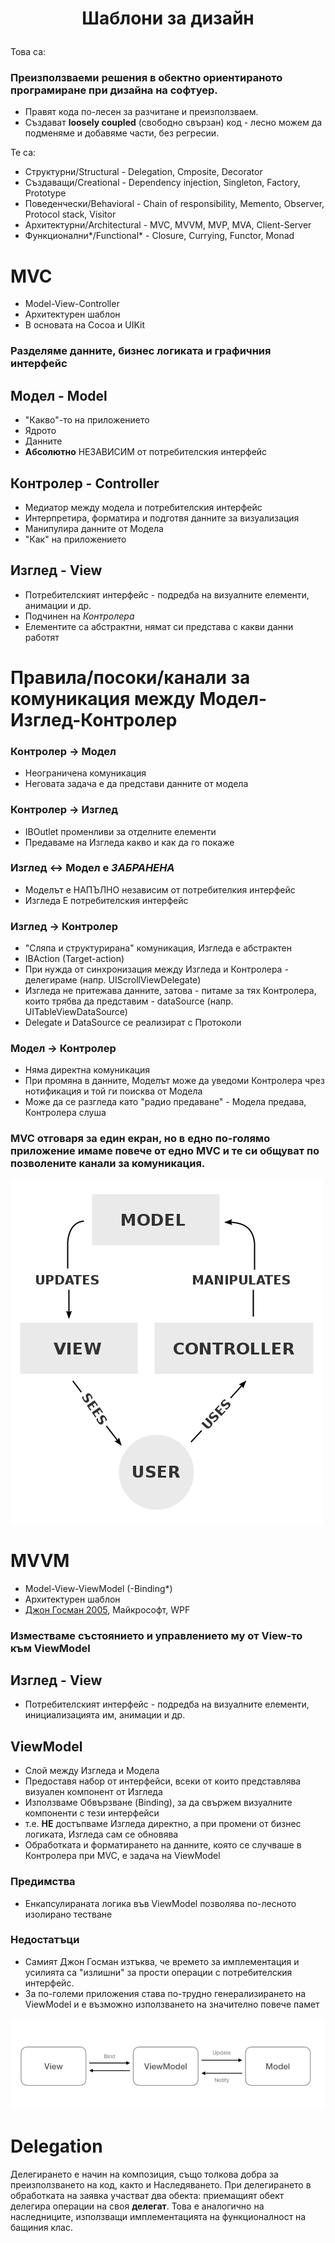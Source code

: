 # <p style="text-align: center;"> Шаблони за дизайн </p>

Това са:

### Преизползваеми решения в обектно ориентираното програмиране при дизайна на софтуер.
* Правят кода по-лесен за разчитане и преизползваем.
* Създават **loosely coupled** (свободно свързан) код - лесно можем да подменяме и добавяме части, без регресии.

Те са:

* Структурни/Structural - Delegation, Cmposite, Decorator
* Създаващи/Creational - Dependency injection, Singleton, Factory, Prototype
* Поведенчески/Behavioral - Chain of responsibility, Memento, Observer, Protocol stack, Visitor
* Архитектурни/Architectural - MVC, MVVM, MVP, MVA, Client-Server
* Функционални*/Functional* - Closure, Currying, Functor, Monad

# MVC
* Model-View-Controller
* Архитектурен шаблон
* В основата на Cocoa и UIKit

### Разделяме данните, бизнес логиката и графичния интерфейс

## Модел - Model
* "Какво"-то на приложението
* Ядрото
* Данните
* **Абсолютно** НЕЗАВИСИМ от потребителския интерфейс

## Контролер - Controller
* Медиатор между модела и потребителския интерфейс
* Интерпретира, форматира и подготвя данните за визуализация
* Манипулира данните от Модела
* "Как" на приложението

## Изглед - View
* Потребителският интерфейс - подредба на визуалните елементи, анимации и др. 
* Подчинен на *Контролера*
* Елементите са абстрактни, нямат си представа с какви данни работят

# Правила/посоки/канали за комуникация между Модел-Изглед-Контролер

### Контролер -> Модел
* Неограничена комуникация
* Неговата задача е да представи данните от модела

### Контролер -> Изглед
* IBOutlet променливи за отделните елементи
* Предаваме на Изгледа какво и как да го покаже

### Изглед <-> Модел е *ЗАБРАНЕНА*
* Моделът е НАПЪЛНО независим от потребителкия интерфейс
* Изгледа Е потребителския интерфейс

### Изглед -> Контролер
* "Сляпа и структурирана" комуникация, Изгледа е абстрактен
* IBAction (Target-action)
* При нужда от синхронизация между Изгледа и Контролера - делегираме (напр. UIScrollViewDelegate)
* Изгледа не притежава данните, затова - питаме за тях Контролера, които трябва да представим - dataSource (напр. UITableViewDataSource)
* Delegate и DataSource се реализират с Протоколи

### Модел -> Контролер
* Няма директна комуникация
* При промяна в данните, Моделът може да уведоми Контролера чрез нотификация и той ги поисква от Модела
* Може да се разгледа като "радио предаване" - Модела предава, Контролера слуша

### MVC отговаря за един екран, но в едно по-голямо приложение имаме повече от едно MVC и те си общуват по позволените канали за комуникация.

![MVC](mvc.png "MVC")

# MVVM
* Model-View-ViewModel (-Binding*)
* Архитектурен шаблон
* [Джон Госман 2005](https://blogs.msdn.microsoft.com/johngossman/2005/10/08/introduction-to-modelviewviewmodel-pattern-for-building-wpf-apps), Майкрософт, WPF

### Изместваме състоянието и управлението му от View-то към ViewModel

## Изглед - View
* Потребителският интерфейс - подредба на визуалните елементи, инициализацията им, анимации и др.

## ViewModel
* Слой между Изгледа и Модела
* Предоставя набор от интерфейси, всеки от които представлява визуален компонент от Изгледа
* Използваме Обвързване (Binding), за да свържем визуалните компоненти с тези интерфейси
* т.е. **НЕ** достъпваме Изгледа директно, а при промени от бизнес логиката, Изгледа сам се обновява
* Обработката и форматирането на данните, която се случваше в Контролера при MVC, е задача на ViewModel

### Предимства
* Енкапсулираната логика във ViewModel позволява по-лесното изолирано тестване

### Недостатъци
* Самият Джон Госман  изтъква, че времето за имплементация и усилията са "излишни" за прости операции с потребителския интерфейс.
* За по-големи приложения става по-трудно генерализирането на ViewModel и е възможно използването на значително повече памет

![MVVM](mvvm.png "MVVM")

# Delegation

Делегирането е начин на композиция, също толкова добра за преизползването на код, както и Наследяването.
При делегирането в обработката на заявка участват два обекта: приемащият обект делегира операции на своя **делегат**. 
Това е аналогично на наследниците, използващи имплементацията на функционалност на бащиния клас.
